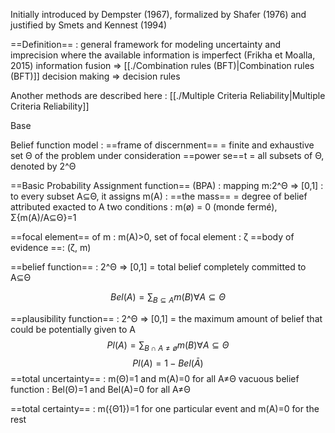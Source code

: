 Initially introduced by Dempster (1967), formalized by Shafer (1976) and justified by Smets and Kennest (1994)

==Definition== : general framework for modeling uncertainty and imprecision where the available information is imperfect (Frikha et Moalla, 2015)
information fusion => [[./Combination rules (BFT)|Combination rules (BFT)]]
decision making => decision rules

Another methods are described here : [[./Multiple Criteria Reliability|Multiple Criteria Reliability]]

Base

Belief function model : 
==frame of discernment==  = finite and exhaustive set Θ of the problem under consideration
==power se==t = all subsets of Θ, denoted by 2^Θ

==Basic Probability Assignment function== (BPA) : mapping m:2^Θ => [0,1] : to every subset A⊆Θ, it assigns m(A) : ==the mass== = degree of belief attributed exacted to A
two conditions : m(ø) = 0 (monde fermé), Σ{m(A)/A⊆Θ}=1

==focal element== of m : m(A)>0, set of focal element : ζ
==body of evidence ==: (ζ, m)

==belief function== : 2^Θ => [0,1] = total belief completely committed to A⊆Θ  

$$ Bel(A)=\sum_{B⊆A}m(B) \forall A \subseteq \Theta$$

==plausibility function== : 2^Θ => [0,1] = the maximum amount of belief that could be potentially given to A
$$ Pl(A)=\sum_{ B∩A ≠ ø}m(B) \forall A \subseteq \Theta$$
$$ Pl(A)=1-Bel(\bar A)$$
==total uncertainty== : m(Θ)=1 and m(A)=0 for all A≠Θ
vacuous belief function : Bel(Θ)=1 and Bel(A)=0 for all A≠Θ

==total certainty== : m({Θ1})=1 for one particular event and m(A)=0 for the rest